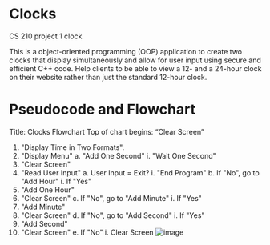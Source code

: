# Clocks
CS 210 
project 1 clock

This is a object-oriented programming (OOP) application to create two clocks that display simultaneously and allow for 
user input using secure and efficient C++ code. Help clients to be able to view a 12- and a 24-hour clock on their website rather than just the standard 12-hour clock.

# Pseudocode and Flowchart

Title: Clocks Flowchart
Top of chart begins: “Clear Screen”
1. "Display Time in Two Formats".
2. "Display Menu"
a. "Add One Second"
i. "Wait One Second"
1. "Clear Screen"
3. "Read User Input"
a. User Input = Exit?
i. "End Program"
b. If "No", go to "Add Hour"
i. If "Yes"
1. "Add One Hour"
2. "Clear Screen"
c. If "No", go to "Add Minute"
i. If "Yes"
1. "Add Minute"
2. "Clear Screen"
d. If "No", go to "Add Second"
i. If "Yes"
1. "Add Second"
2. "Clear Screen"
e. If "No"
i. Clear Screen
![image](https://user-images.githubusercontent.com/110702739/186433825-af3bd4f6-693b-49d9-9710-fefb49d9d01e.png)
